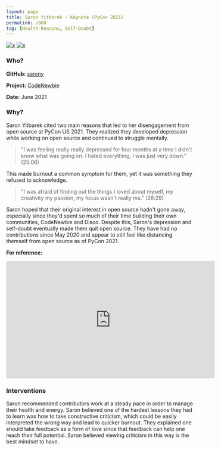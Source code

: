 ```yaml
---
layout: page
title: Saron Yitbarek - Keynote (PyCon 2021)
permalink: /060
tag: [Health-Reasons, Self-Doubt]
---
```


[![x](https://img.shields.io/badge/-Health%20Reasons-5D3FD3)](/codebook.html#health-reasons) [![x](https://img.shields.io/badge/-Self--doubt-013ADF)](/codebook.html#self-doubt)

### Who?

**GitHub:** [sarony](https://github.com/sarony)

**Project:** [CodeNewbie](https://github.com/code-newbies)

**Date:** June 2021

### Why?

Saron Yitbarek cited two main reasons that led to her disengagement from open source at PyCon US 2021. They realized they developed depression while working on open source and continued to struggle mentally.

> "I was feeling really really depressed for four months at a time I didn't know what was going on. I hated everything, I was just very down." (25:06)

This made burnout a common symptom for them, yet it was something they refused to acknowledge.

> "I was afraid of finding out the things I loved about myself, my creativity my passion, my focus wasn't really me." (26:29)

Saron hoped that their original interest in open source hadn't gone away, especially since they'd spent so much of their time building their own communities, CodeNewbie and Disco. Despite this, Saron's depression and self-doubt eventually made them quit open source. They have had no contributions since May 2020 and appear to still feel like distancing themself from open source as of PyCon 2021.

**For reference:**

<iframe width="560" height="315" src="https://www.youtube.com/embed/_yoctcdkmUw?start=1506" title="YouTube video player" frameborder="0" allow="accelerometer; autoplay; clipboard-write; encrypted-media; gyroscope; picture-in-picture" allowfullscreen></iframe> 

### Interventions

Saron recommended contributors work at a steady pace in order to manage their health and energy. Saron believed one of the hardest lessons they had to learn was how to take constructive criticism, which could be easily interpreted the wrong way and lead to quicker burnout. They explained one should take feedback as a form of love since that feedback can help one reach their full potential. Saron believed viewing criticism in this way is the best mindset to have.

